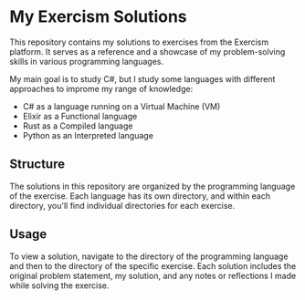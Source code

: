 # My Exercism Solutions

This repository contains my solutions to exercises from the Exercism platform. It serves as a reference and a showcase of my problem-solving skills in various programming languages.

My main goal is to study C#, but I study some languages with different approaches to improme my range of knowledge:

- C# as a language running on a Virtual Machine (VM)
- Elixir as a Functional language
- Rust as a Compiled language
-  Python as an Interpreted language

   
## Structure
   
The solutions in this repository are organized by the programming language of the exercise. Each language has its own directory, and within each directory, you'll find individual directories for each exercise.
   
## Usage

To view a solution, navigate to the directory of the programming language and then to the directory of the specific exercise. Each solution includes the original problem statement, my solution, and any notes or reflections I made while solving the exercise.

